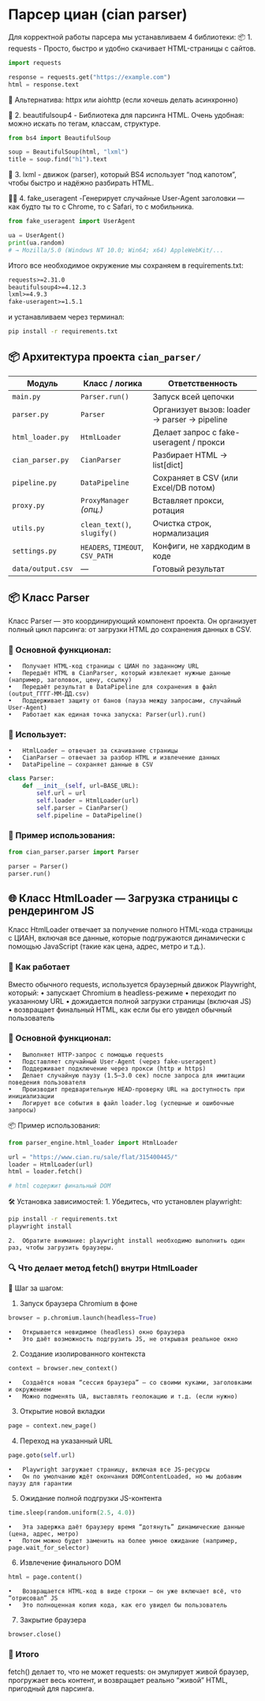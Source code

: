 #                       Парсер циан (cian parser)


Для корректной работы парсера мы устанавливаем 4 библиотеки:
📦 1. requests - Просто, быстро и удобно скачивает HTML-страницы с сайтов.
```python
import requests

response = requests.get("https://example.com")
html = response.text
```
🔧 Альтернатива: httpx или aiohttp (если хочешь делать асинхронно)

🍜 2. beautifulsoup4 - Библиотека для парсинга HTML. Очень удобная: можно искать по тегам, классам, структуре.
```Python
from bs4 import BeautifulSoup

soup = BeautifulSoup(html, "lxml")
title = soup.find("h1").text
```

🧠 3. lxml - движок (parser), который BS4 использует “под капотом”, чтобы быстро и надёжно разбирать HTML.

🕵️‍♂️ 4. fake_useragent -Генерирует случайные User-Agent заголовки — как будто ты то с Chrome, то с Safari, то с мобильника.
```python
from fake_useragent import UserAgent

ua = UserAgent()
print(ua.random)
# → Mozilla/5.0 (Windows NT 10.0; Win64; x64) AppleWebKit/...
```

Итого все необходимое окружение мы сохраняем в requirements.txt:
```txt
requests>=2.31.0
beautifulsoup4>=4.12.3
lxml>=4.9.3
fake-useragent>=1.5.1
```
и устанавливаем через терминал:
```bash
pip install -r requirements.txt
```


##                      📦 Архитектура проекта `cian_parser/` 

| Модуль            | Класс / логика                | Ответственность                          |
|------------------|-------------------------------|-------------------------------------------|
| `main.py`         | `Parser.run()`                | Запуск всей цепочки                      |
| `parser.py`       | `Parser`                      | Организует вызов: loader → parser → pipeline |
| `html_loader.py`  | `HtmlLoader`                  | Делает запрос с fake-useragent / прокси  |
| `cian_parser.py`  | `CianParser`                  | Разбирает HTML → list[dict]              |
| `pipeline.py`     | `DataPipeline`                | Сохраняет в CSV (или Excel/DB потом)     |
| `proxy.py`        | `ProxyManager` *(опц.)*       | Вставляет прокси, ротация                |
| `utils.py`        | `clean_text()`, `slugify()`   | Очистка строк, нормализация              |
| `settings.py`     | `HEADERS`, `TIMEOUT`, `CSV_PATH` | Конфиги, не хардкодим в коде          |
| `data/output.csv` | —                             | Готовый результат                         |

## 📦 Класс Parser

Класс Parser — это координирующий компонент проекта. Он организует полный цикл парсинга: от загрузки HTML до сохранения данных в CSV.

### 🔧 Основной функционал:
	•	Получает HTML-код страницы с ЦИАН по заданному URL
	•	Передаёт HTML в CianParser, который извлекает нужные данные (например, заголовок, цену, ссылку)
	•	Передаёт результат в DataPipeline для сохранения в файл (output_ГГГГ-ММ-ДД.csv)
	•	Поддерживает защиту от банов (пауза между запросами, случайный User-Agent)
	•	Работает как единая точка запуска: Parser(url).run()

### 🧩 Использует:
	•	HtmlLoader — отвечает за скачивание страницы
	•	CianParser — отвечает за разбор HTML и извлечение данных
	•	DataPipeline — сохраняет данные в CSV
```python
class Parser:
    def __init__(self, url=BASE_URL):
        self.url = url
        self.loader = HtmlLoader(url)
        self.parser = CianParser()
        self.pipeline = DataPipeline()
```
### 🚀 Пример использования:
```python
from cian_parser.parser import Parser

parser = Parser()
parser.run()
```


## 🌐 Класс HtmlLoader — Загрузка страницы с рендерингом JS

Класс HtmlLoader отвечает за получение полного HTML-кода страницы с ЦИАН, включая все данные, которые подгружаются динамически с помощью JavaScript (такие как цена, адрес, метро и т.д.).

### 🚀 Как работает

Вместо обычного requests, используется браузерный движок Playwright, который:
	•	запускает Chromium в headless-режиме
	•	переходит по указанному URL
	•	дожидается полной загрузки страницы (включая JS)
	•	возвращает финальный HTML, как если бы его увидел обычный пользователь

### 🔧 Основной функционал:
	•	Выполняет HTTP-запрос с помощью requests
	•	Подставляет случайный User-Agent (через fake-useragent)
	•	Поддерживает подключение через прокси (http и https)
	•	Делает случайную паузу (1.5–3.0 сек) после запроса для имитации поведения пользователя
	•	Производит предварительную HEAD-проверку URL на доступность при инициализации
	•	Логирует все события в файл loader.log (успешные и ошибочные запросы)

📦 Пример использования:
```python
from parser_engine.html_loader import HtmlLoader

url = "https://www.cian.ru/sale/flat/315400445/"
loader = HtmlLoader(url)
html = loader.fetch()

# html содержит финальный DOM
```
🛠 Установка зависимостей:
	1.	Убедитесь, что установлен playwright:
```bash
pip install -r requirements.txt
playwright install
```
	2.	Обратите внимание: playwright install необходимо выполнить один раз, чтобы загрузить браузеры.


### 🔍 Что делает метод fetch() внутри HtmlLoader

🔢 Шаг за шагом:
1.	Запуск браузера Chromium в фоне
```python
browser = p.chromium.launch(headless=True)
```
	•	Открывается невидимое (headless) окно браузера
	•	Это даёт возможность подгрузить JS, не открывая реальное окно

2.	Создание изолированного контекста
```python
context = browser.new_context()
```
    •	Создаётся новая “сессия браузера” — со своими куками, заголовками и окружением
	•	Можно подменять UA, выставлять геолокацию и т.д. (если нужно)

3.	Открытие новой вкладки
```python
page = context.new_page()
```

4.	Переход на указанный URL
```python
page.goto(self.url)
```
	•	Playwright загружает страницу, включая все JS-ресурсы
	•	Он по умолчанию ждёт окончания DOMContentLoaded, но мы добавим паузу для гарантии

5.	Ожидание полной подгрузки JS-контента
```python
time.sleep(random.uniform(2.5, 4.0))
```
    •	Эта задержка даёт браузеру время “дотянуть” динамические данные (цена, адрес, метро)
	•	Потом можно будет заменить на более умное ожидание (например, page.wait_for_selector)

6.	Извлечение финального DOM
```python
html = page.content()
```
	•	Возвращается HTML-код в виде строки — он уже включает всё, что “отрисовал” JS
	•	Это полноценная копия кода, как его увидел бы пользователь

7.	Закрытие браузера
```python
browser.close()
```

### 📌 Итого

fetch() делает то, что не может requests:
он эмулирует живой браузер, прогружает весь контент, и возвращает реально “живой” HTML, пригодный для парсинга.


